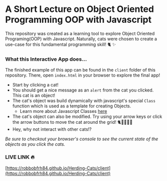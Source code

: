 # A Short Lecture on Object Oriented Programming OOP with Javascript
This repository was created as a learning tool to explore Object Oriented Programing(OOP) with Javascript. Naturally, cats were chosen to create a use-case for this fundamental programming skill! 🐈 ✨

### What this Interactive App does...
The finished example of this app can be found in the `client` folder of this repository. There, open `index.html` in your browser to explore the final app!
- Start by clicking a cat!
- You should get a nice message as an `alert` from the cat you clicked. This cat is an object!
- The cat's object was build dynamically with javascript's special `Class` function which is used as a template for creating Objects.
  - Learn more about Javascript Classes [here](https://developer.mozilla.org/en-US/docs/Web/JavaScript/Reference/Classes)
- The cat's object can also be modified. Try using your arrow keys or click the arrow buttons to move the cat around the grid! 🐈🐾🐾🐾🐾
- Hey, why not interact with other cats!?

_Be sure to checkout your browser's console to see the current state of the objects as you click the cats._

### LIVE LINK 🔥
[https://robbobfrh84.github.io/Herding-Cats/client](https://robbobfrh84.github.io/Herding-Cats/client)
